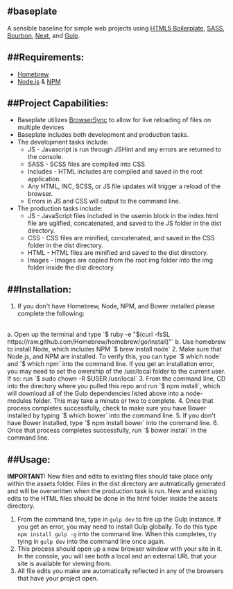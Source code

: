 #baseplate
---
A sensible baseline for simple web projects using [HTML5 Boilerplate](https://github.com/h5bp/html5-boilerplate), [SASS](http://sass-lang.com/), [Bourbon](http://bourbon.io/), [Neat](http://neat.bourbon.io/), and [Gulp](http://gulpjs.com/).

##Requirements:
---
* [Homebrew](http://brew.sh/)
* [Node.js](http://nodejs.org) & [NPM](https://www.npmjs.org/)

##Project Capabilities:
---
* Baseplate utilizes [BrowserSync](http://www.browsersync.io/) to allow for live reloading of files on multiple devices
* Baseplate includes both development and production tasks.
* The development tasks include:
    * JS - Javascript is run through JSHint and any errors are returned to the console.
    * SASS - SCSS files are compiled into CSS
    * Includes - HTML includes are compiled and saved in the root application.
    * Any HTML, INC, SCSS, or JS file updates will trigger a reload of the browser.
    * Errors in JS and CSS will output to the command line.
* The production tasks include:
    * JS - JavaScript files included in the usemin block in the index.html file are uglified, concatenated, and saved to the JS folder in the dist directory.
    * CSS - CSS files are minified, concatenated, and saved in the CSS folder in the dist directory.
    * HTML - HTML files are minified and saved to the dist directory.
    * Images - Images are copied from the root img folder into the img folder inside the dist directory.

##Installation:
---
1. If you don't have Homebrew, Node, NPM, and Bower installed please complete the following:
<br>
a. Open up the terminal and type `$ ruby -e "$(curl -fsSL https://raw.github.com/Homebrew/homebrew/go/install)"`
b. Use homebrew to install Node, which includes NPM `$ brew install node`
2. Make sure that Node.js, and NPM are installed. To verify this, you can type `$ which node` and `$ which npm` into the command line. If you get an installation error, you may need to set the owership of the /usr/local folder to the current user. If so: run `$ sudo chown -R $USER /usr/local`
3. From the command line, CD into the directory where you pulled this repo and run `$ npm install`, which will download all of the Gulp dependencies listed above into a node-modules folder. This may take a minute or two to complete.
4. Once that process completes successfully, check to make sure you have Bower installed by typing `$ which bower` into the command line.
5. If you don't have Bower installed, type `$ npm install bower` into the command line.
6. Once that process completes successfully, run `$ bower install` in the command line.

##Usage:
---
**IMPORTANT:** New files and edits to existing files should take place only within the assets folder. Files in the dist directory are autmatically generated and will be overwritten when the production task is run. New and existing edits to the HTML files should be done in the html folder inside the assets directory.

1. From the command line, type in `gulp dev` to fire up the Gulp instance. If you get an error, you may need to install Gulp globally. To do this type `npm install gulp -g` into the command line. When this completes, try tying in `gulp dev` into the command line once again.
2. This process should open up a new browser window with your site in it. In the console, you will see both a local and an external URL that your site is available for viewing from.
3. All file edits you make are automatically reflected in any of the browsers that have your project open.